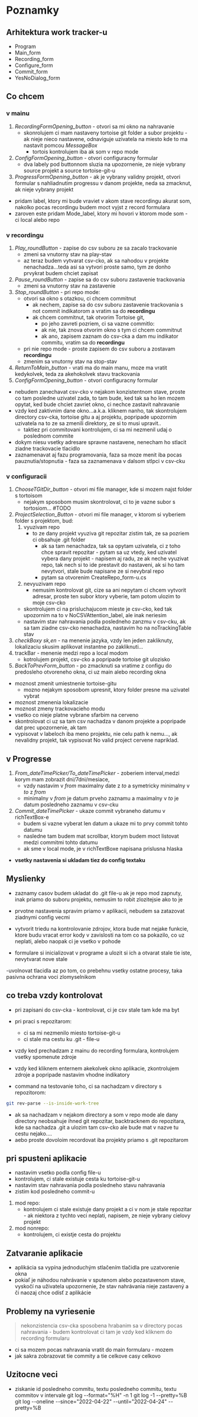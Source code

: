# Poznamky

## Arhitektura work tracker-u

- Program
- Main_form
- Recording_form
- Configure_form
- Commit_form
- YesNoDialog_form

## Co chcem

### v mainu

1. *RecordingFormOpening_button* - otvori sa mi okno na nahravanie
    - skonrolujem ci mam nastaveny tortoise git folder a subor projektu - ak nieje nieco nastavene, odnaviguje uzivatela na miesto kde to ma nastavit pomcou *MessageBox*
      - tortois kontrolujem iba ak som v repo mode
2. *ConfigFormOpening_button* - otvori configuracny formular
    - dva labely pod buttonnom sluzia na upozornenie, ze nieje vybrany source projekt a source tortoise-git-u
4. *ProgressFormOpening_button* - ak je vybrany validny projekt, otvori formular s nahliadnutim progressu v danom projekte, neda sa zmacknut, ak nieje vybrany projekt

- pridam label, ktory mi bude vraviet v akom stave recordingu akurat som, nakolko pocas recordingu budem moct vyjst z record formulara
- zaroven este pridam Mode_label, ktory mi hovori v ktorom mode som - ci local alebo repo

### v recordingu

1. *Play_roundButton* - zapise do csv suboru ze sa zacalo trackovanie
    - zmeni sa vnutorny stav na play-stav
    - az teraz budem vytvarat csv-cko, ak sa nahodou v projekte nenachadza...teda asi sa vytvori proste samo, tym ze donho prvykrat budem chciet zapisat
2. *Pause_roundButton* - zapise sa do csv suboru zastavenie trackovania
    - zmeni sa vnutorny stav na zastavenie
3. *Stop_roundButton* - pri repo mode:
    - otvori sa okno s otazkou, ci chcem commitnut
      - ak nechem, zapise sa do csv suboru zastavenie trackovania s not commit indikatorom a vratim sa do **recordingu**
      - ak chcem commitnut, tak otvorim Tortoise git,
        - po jeho zavreti pozriem, ci sa vazne commitlo:
        - ak nie, tak znova otvorim okno s tym ci chcem commitnut
        - ak ano, zapisem zaznam do csv-cka a dam mu indikator commitu, vratim sa do **recordingu**
    - pri nie repo mode - proste zapisem do csv suboru a zostavam **recordingu**
    - zmenim sa vnutorny stav na stop-stav
4. *ReturnToMain_button* - vrati ma do main manu, moze ma vratit kedykolvek, teda za akehokolvek stavu trackovania
5. *ConfigFormOpening_button* - otvori configuracny formular

- nebudem zanechavat csv-cko v nejakom konzistentnom stave, proste co tam posledne uzivatel zada, to tam bude, ked tak sa ho len mozem opytat, ked bude chciet zavriet okno, ci nechce zastavit nahravanie
- vzdy ked zaktivnim dane okno...a.k.a. kliknem nanho, tak skontrolujem directory csv-cka, tortoise gitu a aj projektu, popripade upozornim uzivatela na to ze sa zmenili direktory, ze si to musi upravit..
  - taktiez pri commitovani kontrolujem, ci sa mi nezmenil udaj o poslednom commite
- dokym niesu vsetky adresare spravne nastavene, nenecham ho stlacit ziadne trackovacie tlacidlo
- zaznamenavat aj fazu programovania, faza sa moze menit iba pocas pauznutia/stopnutia - faza sa zaznamenava v dalsom stlpci v csv-cku

### v configuracii

1. *ChooseTGitDir_button* - otvori mi file manager, kde si mozem najst folder s tortoisom
    - nejakym sposobom musim skontrolovat, ci to je vazne subor s tortosiom...
    #TODO
2. *ProjectSelection_Button* - otvori mi file manager, v ktorom si vyberiem folder s projektom, bud:
    1. vyuzivam repo
        - to ze dany projekt vyuziva git repozitar zistim tak, ze sa pozriem ci obsahuje .git folder
          - ak sa tam nenachadza, tak sa opytam uzivatela, ci z toho chce spravit repozitar - pytam sa uz vtedy, ked uzivatel vybera dany projekt - napisem aj radu, ze ak neche vyuzivat repo, tak nech si to ide prestavit do nastaveni, ak si ho tam nevytvori, stale bude napisane ze si nevybral repo
          - pytam sa otvorenim CreateRepo_form-u.cs
    2. nevyuzivam repo
        - nemusim kontrolovat git, cize sa ani nepytam ci chcem vytvorit adresar, proste ten subor ktory vyberie, tam potom ulozim to moje csv-cko
    - skontrolujem ci na prisluchajucom mieste je csv-cko, ked tak upozornim na to v NoCSVAttention_label, ale inak neriesim
    - nastavim stav nahravania podla posledneho zanzmu v csv-cku, ak sa tam ziadne csv-cko nenachadza, nastavim ho na noTrackingTable stav
3. *checkBoxy sk,en* - na menenie jazyka, vzdy len jeden zakliknuty, lokalizaciu skusim aplikovat instantne po zakliknuti...
4. trackBar - menenie medzi repo a local modom
    - kotrolujem projekt, csv-cko a popripade tortoise git ulozisko
5. *BackToPrevForm_button* - po zmacknuti sa vratime z configu do predosleho otvoreneho okna, ci uz main alebo recording okna

- moznost zmenit umiestnenie tortoise-gitu
  - mozno nejakym sposobom upresnit, ktory folder presne ma uzivatel vybrat
- moznost zmenenia lokalizacie
- moznost zmeny trackovacieho modu
- vsetko co nieje platne vybrane sfarbim na cerveno
- skontrolovat ci uz sa tam csv nachadza v danom projekte a popripade dat prec upozornenie, ak tam 
- vypisovat v labeloch iba meno projektu, nie celu path k nemu..., ak nevalidny projekt, tak vypisovat No valid project cervene napriklad.

## v Progresse

1. *From_dateTimePicker/To_dateTimePicker* - zoberiem interval,medzi korym mam zobrazit dni/7dni/mesiace,
    - vzdy nastavim v *from* maximalny date z *to* a symetricky minimalny v *to* z *from*
    - minimalny v *from* je datum prveho zaznamu a maximalny v *to* je datum posledneho zaznamu v csv-cku
2. *Commit_dateTimePicker* - ukaze commit vybraneho datumu v richTextBox-e
    - budem si vazne vyberat len datum a ukaze mi to prvy commit tohto datumu
    - nasledne tam budem mat scrollbar, ktorym budem moct listovat medzi commitmi tohto datumu
    - ak sme v local mode, je v richTextBoxe napisana prislusna hlaska

- **vsetky nastavenia si ukladam tiez do config textaku**

## Myslienky

- zaznamy casov budem ukladat do .git file-u ak je repo mod zapnuty, inak priamo do suboru projektu, nemusim to robit zlozitejsie ako to je
- prvotne nastavenia spravim priamo v aplikacii, nebudem sa zatazovat ziadnymi config vecmi

- vytvorit triedu na kontrolovanie zdrojov, ktora bude mat nejake funkcie, ktore budu vracat error kody v zavislosti na tom co sa pokazilo, co uz neplati, alebo naopak ci je vsetko v pohode

- formulare si inicializovat v programe a ulozit si ich a otvarat stale tie iste, nevytvarat nove stale

-uvolnovat tlacidla az po tom, co prebehnu vsetky ostatne procesy, taka pasivna ochrana voci zlomyselnikom

## co treba vzdy kontrolovat

- pri zapisani do csv-cka - kontrolovat, ci je csv stale tam kde ma byt
- pri praci s repozitarom:
  - ci sa mi nezmenilo miesto tortoise-git-u
  - ci stale ma cestu ku .git - file-u

- vzdy ked prechadzam z mainu do recording formulara, kontrolujem vsetky spomenute zdroje
- vzdy ked kliknem enternem akekolvek okno aplikacie, zkontrolujem zdroje a popripade nastavim vhodne indikatory
- command na testovanie toho, ci sa nachadzam v directory s repozitorom:

```bash
git rev-parse --is-inside-work-tree
```

- ak sa nachadzam v nejakom directory a som v repo mode ale dany directory neobsahuje ihned git repozitar, backtracknem do repozitara, kde sa nachadza .git a ulozim tam csv-cko ale bude mat v nazve tu cestu nejako....
- aebo proste dovoloim recordovat iba projekty priamo s .git repozitarom

## pri spusteni aplikacie

- nastavim vsetko podla config file-u
- kontrolujem, ci stale existuje cesta ku tortoise-git-u
- nastavim stav nahravania podla posledneho stavu nahravania
- zistim kod posledneho commit-u

1. mod repo:
    - kontrolujem ci stale existuje dany projekt a ci v nom je stale repozitar - ak niektora z tychto veci neplati, napisem, ze nieje vybrany cielovy projekt
2. mod nonrepo:
    - kontrolujem, ci existje cesta do projektu

## Zatvaranie aplikacie

- aplikácia sa vypína jednoduchým stlačením tlačidla pre uzatvorenie okna
- pokiaľ je náhodou nahrávanie v sputenom alebo pozastavenom stave, vyskočí na uživatela upozornenie, že stav nahrávania nieje zastavený a či naozaj chce odísť z aplikácie

## Problemy na vyriesenie

> nekonzistencia csv-cka sposobena hrabanim sa v directory pocas nahravania - budem kontrolovat ci tam je vzdy ked kliknem do recording formularu

- ci sa mozem pocas nahravania vratit do main formularu - mozem
- jak sakra zobrazovat tie commity a tie celkove casy celkovo

## Uzitocne veci

- ziskanie id posledneho commitu, textu posledneho commitu, textu commitov v intervale
git log --format="%H" -n 1
git log -1 --pretty=%B
git log --oneline --since="2022-04-22" --until="2022-04-24" --pretty=%B